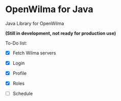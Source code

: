 # OpenWilma for Java
Java Library for OpenWilma

**(Still in development, not ready for production use)**

To-Do list:
* [x] Fetch Wilma servers
* [x] Login
* [x] Profile
* [x] Roles
* [ ] Schedule


